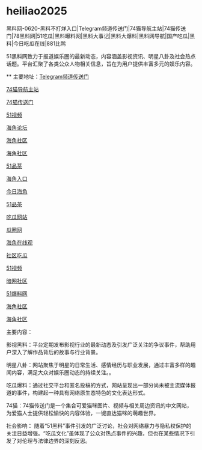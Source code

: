 # heiliao2025
黑料网-0620-黑料不打烊入口|Telegram频道传送门|74猫导航主站|74猫传送门|78黑料网|51吃瓜|黑料曝料网|黑料大事记|黑料大爆料|黑料网导航|国产吃瓜|黑料|今日吃瓜在线|881比鸭

51黑料网致力于报道娱乐圈的最新动态，内容涵盖影视资讯、明星八卦及社会热点话题。平台汇聚了各类公众人物相关信息，旨在为用户提供丰富多元的娱乐内容。

** 主要地址：<a href="https://74mao.com/">Telegram频道传送门</a>

<a href="https://74mao.com/">74猫导航主站</a>

<a href="https://74mao.com/">74猫传送门</a>

<a href="https://hj-1293.pages.dev/">51视频</a>

<a href="https://hj-1188.pages.dev/">海角论坛</a>

<a href="https://hj-1187.pages.dev/">海角社区</a>

<a href="https://hj-1323.pages.dev/">海角社区</a>

<a href="https://pc10-24.pages.dev/">51品茶</a>

<a href="https://hj-1186.pages.dev/">海角入口</a>

<a href="https://hj-1320.pages.dev/">今日海角</a>

<a href="https://pc4-10.pages.dev/">51品茶</a>

<a href="https://cg1-28.pages.dev/">吃瓜网站</a>

<a href="https://cg6-28.pages.dev/">瓜圈网</a>

<a href="https://hj-1228.pages.dev/">海角在线观</a>

<a href="https://cg8-12.pages.dev/">社区吃瓜</a>

<a href="https://hj-1295.pages.dev/">51视频</a>

<a href="https://aw1-01.pages.dev/">暗网社区</a>

<a href="https://jinrichigua01.pages.dev/">51爆料网</a>

<a href="https://hj-1213.pages.dev/">海角社区</a>

<a href="https://hj-1183.pages.dev/">海角社区</a>

主要内容：

影视黑料：平台定期发布影视行业的最新动态及引发广泛关注的争议事件，帮助用户深入了解作品背后的故事与行业背景。

明星八卦：网站聚焦于明星的日常生活、感情经历与职业发展，通过丰富多样的趣闻内容，满足大众对娱乐圈动态的持续关注。。

吃瓜爆料：通过社交平台和匿名投稿的方式，网站呈现出一部分尚未被主流媒体报道的事件，构建起一种具有网络原生态特色的文化表达形式。

74猫：74猫传送门是一个集合可爱猫咪图片、视频与相关周边资讯的中文网站，为爱猫人士提供轻松愉快的内容体验，一键直达猫咪的萌趣世界。

社会影响：
随着“51黑料”事件引发的广泛讨论，社会对网络暴力与隐私权保护的关注日益增强。“吃瓜文化”虽体现了公众对热点事件的兴趣，但也在某些情况下引发了对伦理与法律边界的深刻反思。
